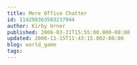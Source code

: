 ```yaml
---
title: More Office Chatter
id: 114298363503237944
author: Kirby Urner
published: 2006-03-21T15:55:00.000-08:00
updated: 2006-11-15T11:43:15.002-08:00
blog: world_game
tags: 
---
```


